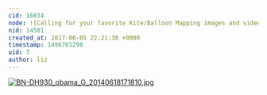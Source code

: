 ```yaml
---
cid: 16834
node: ![Calling for your favorite Kite/Balloon Mapping images and video!](../notes/bronwen/06-05-2017/calling-for-your-favorite-kite-balloon-mapping-images-and-video)
nid: 14501
created_at: 2017-06-05 22:21:38 +0000
timestamp: 1496701298
uid: 7
author: liz
---
```


[![BN-DH930_obama_G_20140618171810.jpg](https://publiclab.org/system/images/photos/000/020/665/large/BN-DH930_obama_G_20140618171810.jpg)](https://publiclab.org/system/images/photos/000/020/665/original/BN-DH930_obama_G_20140618171810.jpg)

